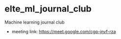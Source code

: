 # elte_ml_journal_club
Machine learning journal club

- meeting link: https://meet.google.com/cgp-jnvf-rza
